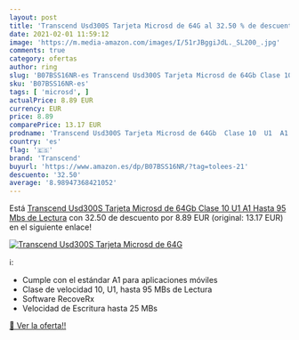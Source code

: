 ```yaml
---
layout: post
title: 'Transcend Usd300S Tarjeta Microsd de 64G al 32.50 % de descuento'
date: 2021-02-01 11:59:12
image: 'https://m.media-amazon.com/images/I/51rJBggiJdL._SL200_.jpg'
comments: true
category: ofertas
author: ring
slug: 'B07BSS16NR-es Transcend Usd300S Tarjeta Microsd de 64Gb Clase 10 U1 A1...'
sku: 'B07BSS16NR-es'
tags: [ 'microsd', ]
actualPrice: 8.89 EUR
currency: EUR
price: 8.89
comparePrice: 13.17 EUR
prodname: 'Transcend Usd300S Tarjeta Microsd de 64Gb  Clase 10  U1  A1  Hasta 95 Mbs de Lectura'
country: 'es'
flag: '🇪🇸'
brand: 'Transcend'
buyurl: 'https://www.amazon.es/dp/B07BSS16NR/?tag=tolees-21'
descuento: '32.50'
average: '8.98947368421052'
---
```


Está [Transcend Usd300S Tarjeta Microsd de 64Gb  Clase 10  U1  A1  Hasta 95 Mbs de Lectura](https://www.amazon.es/dp/B07BSS16NR/?tag=tolees-21) con 32.50 de descuento por 8.89 EUR (original: 13.17 EUR) en el siguiente enlace!

[![Transcend Usd300S Tarjeta Microsd de 64G](https://m.media-amazon.com/images/I/51rJBggiJdL._SL200_.jpg)](https://www.amazon.es/dp/B07BSS16NR/?tag=tolees-21)

ℹ️:

- Cumple con el estándar A1 para aplicaciones móviles
- Clase de velocidad 10, U1, hasta 95 MBs de Lectura
- Software RecoveRx
- Velocidad de Escritura hasta 25 MBs

[🛒 Ver la oferta!!](https://www.amazon.es/dp/B07BSS16NR/?tag=tolees-21)
